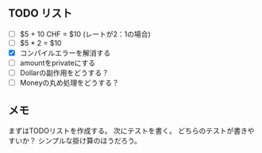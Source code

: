 ## TODO リスト
* [ ] $5 + 10 CHF = $10 (レートが2：1の場合)
* [ ] $5 * 2 = $10
* [x] コンパイルエラーを解消する
* [ ] amountをprivateにする
* [ ] Dollarの副作用をどうする？
* [ ] Moneyの丸め処理をどうする？

## メモ
まずはTODOリストを作成する。
次にテストを書く。
どちらのテストが書きやすいか？
シンプルな掛け算のほうだろう。
